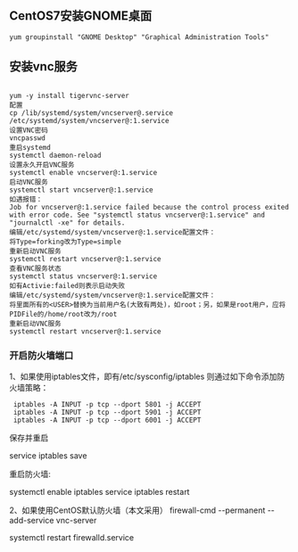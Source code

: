 ## CentOS7安装GNOME桌面

`yum groupinstall "GNOME Desktop" "Graphical Administration Tools"`

## 安装vnc服务

```

yum -y install tigervnc-server
配置
cp /lib/systemd/system/vncserver@.service /etc/systemd/system/vncserver@:1.service
设置VNC密码
vncpasswd
重启systemd
systemctl daemon-reload
设置永久开启VNC服务
systemctl enable vncserver@:1.service
启动VNC服务
systemctl start vncserver@:1.service
如遇报错：
Job for vncserver@:1.service failed because the control process exited with error code. See "systemctl status vncserver@:1.service" and "journalctl -xe" for details.
编辑/etc/systemd/system/vncserver@:1.service配置文件：
将Type=forking改为Type=simple
重新启动VNC服务
systemctl restart vncserver@:1.service
查看VNC服务状态
systemctl status vncserver@:1.service
如有Activie:failed则表示启动失败
编辑/etc/systemd/system/vncserver@:1.service配置文件：
将里面所有的<USER>替换为当前用户名(大致有两处)，如root；另，如果是root用户，应将PIDFile的/home/root改为/root
重新启动VNC服务
systemctl restart vncserver@:1.service
```

### 开启防火墙端口

1、如果使用iptables文件，即有/etc/sysconfig/iptables
则通过如下命令添加防火墙策略：
```
 iptables -A INPUT -p tcp --dport 5801 -j ACCEPT
 iptables -A INPUT -p tcp --dport 5901 -j ACCEPT
 iptables -A INPUT -p tcp --dport 6001 -j ACCEPT
```
保存并重启

 service iptables save

重启防火墙:

 systemctl enable iptables
 service iptables restart

2、如果使用CentOS默认防火墙（本文采用）
 firewall-cmd --permanent --add-service vnc-server

 systemctl restart firewalld.service